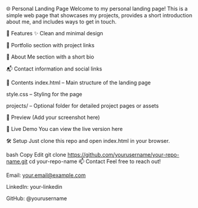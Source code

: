 🌐 Personal Landing Page
Welcome to my personal landing page! This is a simple web page that showcases my projects, provides a short introduction about me, and includes ways to get in touch.

🚀 Features
✨ Clean and minimal design

💼 Portfolio section with project links

🙋 About Me section with a short bio

📬 Contact information and social links

📁 Contents
index.html – Main structure of the landing page

style.css – Styling for the page

projects/ – Optional folder for detailed project pages or assets

📸 Preview
(Add your screenshot here)

🔗 Live Demo
You can view the live version here

🛠️ Setup
Just clone this repo and open index.html in your browser.

bash
Copy
Edit
git clone https://github.com/yourusername/your-repo-name.git
cd your-repo-name
📫 Contact
Feel free to reach out!

Email: your.email@example.com

LinkedIn: your-linkedin

GitHub: @yourusername
